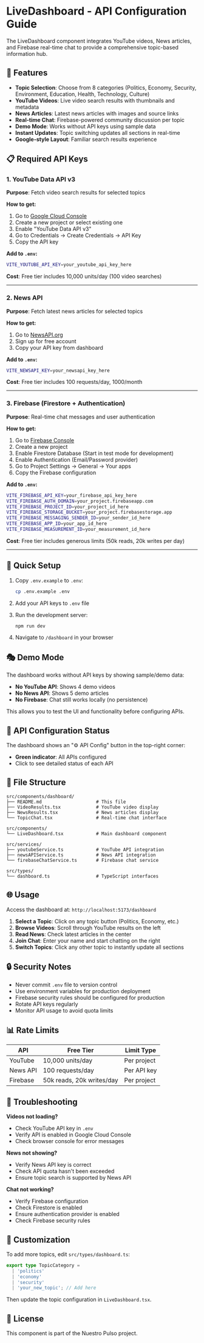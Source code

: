 # LiveDashboard - API Configuration Guide

The LiveDashboard component integrates YouTube videos, News articles, and Firebase real-time chat to provide a comprehensive topic-based information hub.

## 🚀 Features

- **Topic Selection**: Choose from 8 categories (Politics, Economy, Security, Environment, Education, Health, Technology, Culture)
- **YouTube Videos**: Live video search results with thumbnails and metadata
- **News Articles**: Latest news articles with images and source links
- **Real-time Chat**: Firebase-powered community discussion per topic
- **Demo Mode**: Works without API keys using sample data
- **Instant Updates**: Topic switching updates all sections in real-time
- **Google-style Layout**: Familiar search results experience

## 📋 Required API Keys

### 1. YouTube Data API v3
**Purpose**: Fetch video search results for selected topics

**How to get:**
1. Go to [Google Cloud Console](https://console.cloud.google.com/)
2. Create a new project or select existing one
3. Enable "YouTube Data API v3"
4. Go to Credentials → Create Credentials → API Key
5. Copy the API key

**Add to `.env`:**
```bash
VITE_YOUTUBE_API_KEY=your_youtube_api_key_here
```

**Cost**: Free tier includes 10,000 units/day (100 video searches)

---

### 2. News API
**Purpose**: Fetch latest news articles for selected topics

**How to get:**
1. Go to [NewsAPI.org](https://newsapi.org/register)
2. Sign up for free account
3. Copy your API key from dashboard

**Add to `.env`:**
```bash
VITE_NEWSAPI_KEY=your_newsapi_key_here
```

**Cost**: Free tier includes 100 requests/day, 1000/month

---

### 3. Firebase (Firestore + Authentication)
**Purpose**: Real-time chat messages and user authentication

**How to get:**
1. Go to [Firebase Console](https://console.firebase.google.com/)
2. Create a new project
3. Enable Firestore Database (Start in test mode for development)
4. Enable Authentication (Email/Password provider)
5. Go to Project Settings → General → Your apps
6. Copy the Firebase configuration

**Add to `.env`:**
```bash
VITE_FIREBASE_API_KEY=your_firebase_api_key_here
VITE_FIREBASE_AUTH_DOMAIN=your_project.firebaseapp.com
VITE_FIREBASE_PROJECT_ID=your_project_id_here
VITE_FIREBASE_STORAGE_BUCKET=your_project.firebasestorage.app
VITE_FIREBASE_MESSAGING_SENDER_ID=your_sender_id_here
VITE_FIREBASE_APP_ID=your_app_id_here
VITE_FIREBASE_MEASUREMENT_ID=your_measurement_id_here
```

**Cost**: Free tier includes generous limits (50k reads, 20k writes per day)

---

## 🎯 Quick Setup

1. Copy `.env.example` to `.env`:
   ```bash
   cp .env.example .env
   ```

2. Add your API keys to `.env` file

3. Run the development server:
   ```bash
   npm run dev
   ```

4. Navigate to `/dashboard` in your browser

## 🎭 Demo Mode

The dashboard works without API keys by showing sample/demo data:
- **No YouTube API**: Shows 4 demo videos
- **No News API**: Shows 5 demo articles  
- **No Firebase**: Chat still works locally (no persistence)

This allows you to test the UI and functionality before configuring APIs.

## 🔧 API Configuration Status

The dashboard shows an "⚙️ API Config" button in the top-right corner:
- **Green indicator**: All APIs configured
- Click to see detailed status of each API

## 📁 File Structure

```
src/components/dashboard/
├── README.md                    # This file
├── VideoResults.tsx             # YouTube video display
├── NewsResults.tsx              # News articles display
└── TopicChat.tsx                # Real-time chat interface

src/components/
└── LiveDashboard.tsx            # Main dashboard component

src/services/
├── youtubeService.ts            # YouTube API integration
├── newsAPIService.ts            # News API integration
└── firebaseChatService.ts       # Firebase chat service

src/types/
└── dashboard.ts                 # TypeScript interfaces
```

## 🌐 Usage

Access the dashboard at: `http://localhost:5173/dashboard`

1. **Select a Topic**: Click on any topic button (Politics, Economy, etc.)
2. **Browse Videos**: Scroll through YouTube results on the left
3. **Read News**: Check latest articles in the center
4. **Join Chat**: Enter your name and start chatting on the right
5. **Switch Topics**: Click any other topic to instantly update all sections

## 🔒 Security Notes

- Never commit `.env` file to version control
- Use environment variables for production deployment
- Firebase security rules should be configured for production
- Rotate API keys regularly
- Monitor API usage to avoid quota limits

## 📊 Rate Limits

| API | Free Tier | Limit Type |
|-----|-----------|------------|
| YouTube | 10,000 units/day | Per project |
| News API | 100 requests/day | Per API key |
| Firebase | 50k reads, 20k writes/day | Per project |

## 🐛 Troubleshooting

**Videos not loading?**
- Check YouTube API key in `.env`
- Verify API is enabled in Google Cloud Console
- Check browser console for error messages

**News not showing?**
- Verify News API key is correct
- Check API quota hasn't been exceeded
- Ensure topic search is supported by News API

**Chat not working?**
- Verify Firebase configuration
- Check Firestore is enabled
- Ensure authentication provider is enabled
- Check Firebase security rules

## 🎨 Customization

To add more topics, edit `src/types/dashboard.ts`:

```typescript
export type TopicCategory = 
  | 'politics' 
  | 'economy' 
  | 'security'
  | 'your_new_topic'; // Add here
```

Then update the topic configuration in `LiveDashboard.tsx`.

## 📝 License

This component is part of the Nuestro Pulso project.
